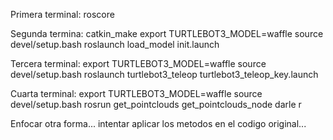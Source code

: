 Primera terminal:
roscore

Segunda termina:
catkin_make
export TURTLEBOT3_MODEL=waffle
source devel/setup.bash
roslaunch load_model init.launch 

Tercera terminal: 
export TURTLEBOT3_MODEL=waffle
source devel/setup.bash
roslaunch turtlebot3_teleop turtlebot3_teleop_key.launch

Cuarta terminal:
export TURTLEBOT3_MODEL=waffle
source devel/setup.bash
rosrun get_pointclouds get_pointclouds_node
darle r

Enfocar otra forma... intentar aplicar los metodos en el codigo original...

